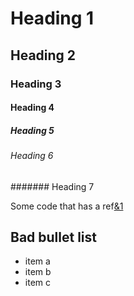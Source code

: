 # Heading 1

## Heading 2

### Heading 3

#### Heading 4

##### Heading 5

###### Heading 6

####### Heading 7 

Some code that has a ref[&1]

## Bad bullet list

* item a
* item b
* item c

[&1]: https://www.google.com
